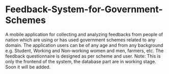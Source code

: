 # Feedback-System-for-Government-Schemes
A mobile application for collecting and analyzing feedbacks from people of nation which are using or has used government schemes related to any domain. The application users can be of any age and from any background e.g. Student, Working and Non-working women and men, farmers, etc. The feedback questionnaire is designed as per scheme and user. 
Note: This is only the frontend of the system, the database part are in working stage. Soon it will be added. 
